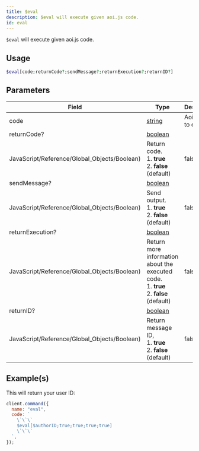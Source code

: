 ```yaml
---
title: $eval
description: $eval will execute given aoi.js code.
id: eval
---
```


`$eval` will execute given aoi.js code.

## Usage

```php
$eval[code;returnCode?;sendMessage?;returnExecution?;returnID?]
```

## Parameters

| Field                                        | Type                                                                                                | Description             | Required |
| -------------------------------------------- | --------------------------------------------------------------------------------------------------- | ----------------------- | :------: |
| code                                         | [string](https://developer.mozilla.org/en-US/docs/Web/JavaScript/Reference/Global_Objects/String)   | Aoi.js code to execute. |   true   |
| returnCode?                                  | [boolean](https://developer.mozilla.org/en-US/docs/Web/JavaScript/Reference/Global_Objects/Boolean) |
| JavaScript/Reference/Global_Objects/Boolean) | Return code. <br /> 1. **true** <br /> 2. **false** (default)                                       | false                   |
| sendMessage?                                 | [boolean](https://developer.mozilla.org/en-US/docs/Web/JavaScript/Reference/Global_Objects/Boolean) |
| JavaScript/Reference/Global_Objects/Boolean) | Send output. <br /> 1. **true** <br /> 2. **false** (default)                                       | false                   |
| returnExecution?                             | [boolean](https://developer.mozilla.org/en-US/docs/Web/JavaScript/Reference/Global_Objects/Boolean) |
| JavaScript/Reference/Global_Objects/Boolean) | Return more information about the executed code. <br /> 1. **true** <br /> 2. **false** (default)   | false                   |
| returnID?                                    | [boolean](https://developer.mozilla.org/en-US/docs/Web/JavaScript/Reference/Global_Objects/Boolean) |
| JavaScript/Reference/Global_Objects/Boolean) | Return message ID, <br /> 1. **true** <br /> 2. **false** (default)                                 | false                   |

## Example(s)

This will return your user ID:

```javascript
client.command({
  name: "eval",
  code: `
    \`\`\`
    $eval[$authorID;true;true;true;true]
    \`\`\`
  `,
});
```
